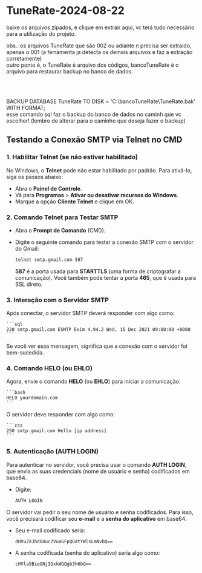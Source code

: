 # TuneRate-2024-08-22

<p>baixe os arquivos zipados, e clique em extrair aqui, vc terá tudo necessário para a utilização do projeto.</p>

<p>obs.: os arquivos TuneRate que são 002 ou adiante n precisa ser extraido, apenas o 001 (a ferramenta ja detecta os demais arquivos e faz a extração corretamente)
<br>
outro ponto é, o TuneRate é arquivo dos códigos, bancoTuneRate é o arquivo para restaurar backup no banco de dados.</p>
<br>
<br>
<p>
BACKUP DATABASE TuneRate
TO DISK = 'C:\bancoTuneRate\TuneRate.bak' 
WITH FORMAT; <br>
esse comando sql faz o backup do banco de dados no caminh que vc escolher! (lembre de alterar para o caminho que deseja fazer o backup)</p>




## Testando a Conexão SMTP via Telnet no CMD

### 1. Habilitar Telnet (se não estiver habilitado)

No Windows, o **Telnet** pode não estar habilitado por padrão. Para ativá-lo, siga os passos abaixo:

- Abra o **Painel de Controle**.
- Vá para **Programas** > **Ativar ou desativar recursos do Windows**.
- Marque a opção **Cliente Telnet** e clique em OK.

### 2. Comando Telnet para Testar SMTP

- Abra o **Prompt de Comando** (CMD).
- Digite o seguinte comando para testar a conexão SMTP com o servidor do Gmail:

    ```bash
    telnet smtp.gmail.com 587
    ```

    **587** é a porta usada para **STARTTLS** (uma forma de criptografar a comunicação). Você também pode tentar a porta **465**, que é usada para SSL direto.

### 3. Interação com o Servidor SMTP

Após conectar, o servidor SMTP deverá responder com algo como:

    ```sql
    220 smtp.gmail.com ESMTP Exim 4.94.2 Wed, 15 Dec 2021 09:00:00 +0000
    ```

Se você ver essa mensagem, significa que a conexão com o servidor foi bem-sucedida.

### 4. Comando HELO (ou EHLO)

Agora, envie o comando **HELO** (ou **EHLO**) para iniciar a comunicação:

    ```bash
    HELO yourdomain.com
    ```

O servidor deve responder com algo como:

    ```css
    250 smtp.gmail.com Hello [ip address]
    ```

### 5. Autenticação (AUTH LOGIN)

Para autenticar no servidor, você precisa usar o comando **AUTH LOGIN**, que envia as suas credenciais (nome de usuário e senha) codificados em base64.

- Digite:

    ```bash
    AUTH LOGIN
    ```

O servidor vai pedir o seu nome de usuário e senha codificados. Para isso, você precisará codificar seu **e-mail** e a **senha do aplicativo** em base64.

- Seu e-mail codificado seria: 

    ```
    dHVuZXJhdGUuc2VuaGFpQGdtYWlsLmNvbQ==
    ```

- A senha codificada (senha do aplicativo) seria algo como:

    ```
    cHVlaSBieGNjIGxkWGQgb3h6bQ==
    ```

